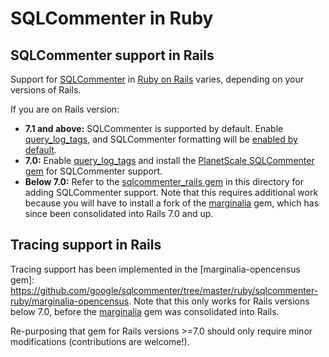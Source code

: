 # SQLCommenter in Ruby

## SQLCommenter support in Rails


Support for [SQLCommenter](https://google.github.io/sqlcommenter/) in [Ruby on Rails](https://rubyonrails.org/) varies, depending on your versions of Rails.

If you are on Rails version:

 - **7.1 and above:** SQLCommenter is supported by default. Enable [query_log_tags](https://guides.rubyonrails.org/configuring.html#config-active-record-query-log-tags-enabled), and SQLCommenter formatting will be [enabled by default](https://edgeguides.rubyonrails.org/configuring.html#config-active-record-query-log-tags-format).
 - **7.0:** Enable [query_log_tags](https://guides.rubyonrails.org/configuring.html#config-active-record-query-log-tags-enabled) and install the [PlanetScale SQLCommenter gem](https://github.com/planetscale/activerecord-sql_commenter#installation) for SQLCommenter support.
 - **Below 7.0:** Refer to the [sqlcommenter_rails gem](https://github.com/google/sqlcommenter/tree/master/ruby/sqlcommenter-ruby/sqlcommenter_rails) in this directory for adding SQLCommenter support. Note that this requires additional work because you will have to install a fork of the [marginalia](https://github.com/basecamp/marginalia/) gem, which has since been consolidated into Rails 7.0 and up.

## Tracing support in Rails

Tracing support has been implemented in the [marginalia-opencensus gem]: https://github.com/google/sqlcommenter/tree/master/ruby/sqlcommenter-ruby/marginalia-opencensus. Note that this only works for Rails versions below 7.0, before the [marginalia](https://github.com/basecamp/marginalia/) gem was consolidated into Rails.

Re-purposing that gem for Rails versions >=7.0 should only require minor modifications (contributions are welcome!).

